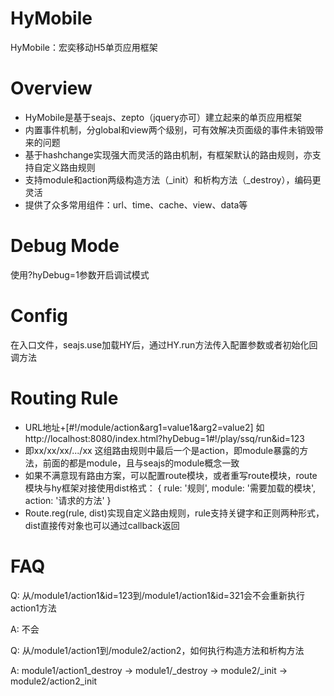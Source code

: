 # HyMobile
HyMobile：宏奕移动H5单页应用框架

# Overview
- HyMobile是基于seajs、zepto（jquery亦可）建立起来的单页应用框架
- 内置事件机制，分global和view两个级别，可有效解决页面级的事件未销毁带来的问题
- 基于hashchange实现强大而灵活的路由机制，有框架默认的路由规则，亦支持自定义路由规则
- 支持module和action两级构造方法（_init）和析构方法（_destroy），编码更灵活
- 提供了众多常用组件：url、time、cache、view、data等

# Debug Mode
使用?hyDebug=1参数开启调试模式

# Config
在入口文件，seajs.use加载HY后，通过HY.run方法传入配置参数或者初始化回调方法

# Routing Rule
- URL地址+[#!/module/action&arg1=value1&arg2=value2] 如http://localhost:8080/index.html?hyDebug=1#!/play/ssq/run&id=123
- 即xx/xx/xx/.../xx 这组路由规则中最后一个是action，即module暴露的方法，前面的都是module，且与seajs的module概念一致
- 如果不满意现有路由方案，可以配置route模块，或者重写route模块，route模块与hy框架对接使用dist格式：
    {
        rule: '规则',
        module: '需要加载的模块',
        action: '请求的方法'
    }
- Route.reg(rule, dist)实现自定义路由规则，rule支持关键字和正则两种形式，dist直接传对象也可以通过callback返回

# FAQ
Q: 从/module1/action1&id=123到/module1/action1&id=321会不会重新执行action1方法

A: 不会

Q: 从/module1/action1到/module2/action2，如何执行构造方法和析构方法

A: module1/action1_destroy -> module1/_destroy -> module2/_init -> module2/action2_init


